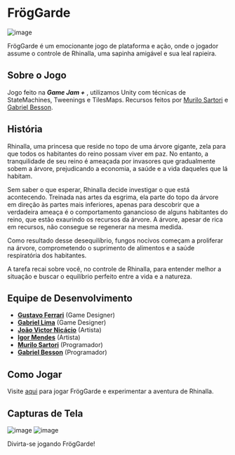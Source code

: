 # FrögGarde

![image](https://github.com/gbvsCloud/GameJamLunarAxol/assets/89427588/efa200ab-bc64-44dd-b32c-bb6cbe6c3f5e)

FrögGarde é um emocionante jogo de plataforma e ação, onde o jogador assume o controle de Rhinalla, uma sapinha amigável e sua leal rapieira.

## Sobre o Jogo
  Jogo feito na _**Game Jam +**_ , utilizamos Unity com técnicas de StateMachines, Tweenings e TilesMaps. Recursos feitos por [Murilo Sartori](https://www.linkedin.com/in/murilo-sartori-22ba50259/) e [Gabriel Besson](https://www.linkedin.com/in/gabriel-besson-528978206/).
## História
Rhinalla, uma princesa que reside no topo de uma árvore gigante, zela para que todos os habitantes do reino possam viver em paz. No entanto, a tranquilidade de seu reino é ameaçada por invasores que gradualmente sobem a árvore, prejudicando a economia, a saúde e a vida daqueles que lá habitam.

Sem saber o que esperar, Rhinalla decide investigar o que está acontecendo. Treinada nas artes da esgrima, ela parte do topo da árvore em direção às partes mais inferiores, apenas para descobrir que a verdadeira ameaça é o comportamento ganancioso de alguns habitantes do reino, que estão exaurindo os recursos da árvore. A árvore, apesar de rica em recursos, não consegue se regenerar na mesma medida.

Como resultado desse desequilíbrio, fungos nocivos começam a proliferar na árvore, comprometendo o suprimento de alimentos e a saúde respiratória dos habitantes.

A tarefa recai sobre você, no controle de Rhinalla, para entender melhor a situação e buscar o equilíbrio perfeito entre a vida e a natureza.

## Equipe de Desenvolvimento

- [**Gustavo Ferrari**](https://gustavoferrari.itch.io/) (Game Designer)
- [**Gabriel Lima**](https://itch.io/profile/ares1us) (Game Designer)
- [**João Victor Nicácio**](https://itch.io/profile/v4n1t) (Artista)
- [**Igor Mendes**](https://igor-mendes-encaracoles.itch.io/) (Artista)
- [**Murilo Sartori**](https://murilosarz.itch.io/) (Programador)
- [**Gabriel Besson**](https://itscl0ud.itch.io/) (Programador)

## Como Jogar

Visite [aqui](https://gustavoferrari.itch.io/froggarde) para jogar FrögGarde e experimentar a aventura de Rhinalla.

## Capturas de Tela

![image](https://github.com/gbvsCloud/GameJamLunarAxol/assets/89427588/a8c1ca34-f07f-4c23-86a7-7ae598250406)
![image](https://github.com/gbvsCloud/GameJamLunarAxol/assets/89427588/d9011375-3b2a-49b6-bcb4-84d4e54895bc)

Divirta-se jogando FrögGarde!
